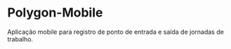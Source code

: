 # Polygon-Mobile
Aplicação mobile para registro de ponto de entrada e saída de jornadas de trabalho.
